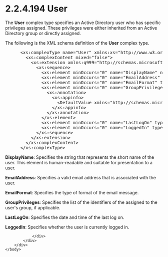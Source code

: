<html dir="LTR" xmlns:mshelp="http://msdn.microsoft.com/mshelp" xmlns:ddue="http://ddue.schemas.microsoft.com/authoring/2003/5" xmlns:xlink="http://www.w3.org/1999/xlink" xmlns:tool="http://www.microsoft.com/tooltip">
    <head>
        <meta http-equiv="Content-Type" content="text/html; CHARSET=utf-8"></meta>
        <meta name="save" content="history"></meta>
        <title>2.2.4.194 User</title>
        <xml>
            <mshelp:toctitle title="2.2.4.194 User"></mshelp:toctitle>
            <mshelp:rltitle title="[MS-SSMDSWS-15]: User"></mshelp:rltitle>
            <mshelp:keyword index="A" term="330ca848-995f-4255-9459-1cdba8b9ab1c"></mshelp:keyword>
            <mshelp:attr name="DCSext.ContentType" value="open specification"></mshelp:attr>
            <mshelp:attr name="AssetID" value="330ca848-995f-4255-9459-1cdba8b9ab1c"></mshelp:attr>
            <mshelp:attr name="TopicType" value="kbRef"></mshelp:attr>
            <mshelp:attr name="DCSext.Title" value="[MS-SSMDSWS-15]: User" />
        </xml>
    </head>
    <body>
        <div id="header">
            <h1 class="heading">2.2.4.194 User</h1>
        </div>
        <div id="mainSection">
            <div id="mainBody">
                <div id="allHistory" class="saveHistory"></div>
                <div id="sectionSection0" class="section" name="collapseableSection">
                    

<p>The <b>User</b> complex type specifies an Active Directory
user who has specific privileges assigned. These privileges were either
inherited from an Active Directory group or directly assigned.</p>

<p>The following is the XML schema definition of the <b>User</b>
complex type.</p>

<dl>
<dd>
<div><pre> &lt;xs:complexType name=&quot;User&quot; xmlns:xs=&quot;http://www.w3.org/2001/XMLSchema&quot;&gt;
   &lt;xs:complexContent mixed=&quot;false&quot;&gt;
     &lt;xs:extension xmlns:q999=&quot;http://schemas.microsoft.com/sqlserver/masterdataservices/2009/09&quot; base=&quot;q999:SecurityPrincipalBase&quot;&gt;
       &lt;xs:sequence&gt;
         &lt;xs:element minOccurs=&quot;0&quot; name=&quot;DisplayName&quot; nillable=&quot;true&quot; type=&quot;xs:string&quot; /&gt;
         &lt;xs:element minOccurs=&quot;0&quot; name=&quot;EmailAddress&quot; nillable=&quot;true&quot; type=&quot;xs:string&quot; /&gt;
         &lt;xs:element minOccurs=&quot;0&quot; name=&quot;EmailFormat&quot; type=&quot;q999:EmailFormat&quot; /&gt;
         &lt;xs:element minOccurs=&quot;0&quot; name=&quot;GroupPrivileges&quot; nillable=&quot;true&quot; type=&quot;q999:ArrayOfIdentifier&quot;&gt;
           &lt;xs:annotation&gt;
             &lt;xs:appinfo&gt;
               &lt;DefaultValue xmlns=&quot;http://schemas.microsoft.com/2003/10/Serialization/&quot; EmitDefaultValue=&quot;false&quot; /&gt;
             &lt;/xs:appinfo&gt;
           &lt;/xs:annotation&gt;
         &lt;/xs:element&gt;
         &lt;xs:element minOccurs=&quot;0&quot; name=&quot;LastLogOn&quot; type=&quot;xs:dateTime&quot; /&gt;
         &lt;xs:element minOccurs=&quot;0&quot; name=&quot;LoggedIn&quot; type=&quot;xs:boolean&quot; /&gt;
       &lt;/xs:sequence&gt;
     &lt;/xs:extension&gt;
   &lt;/xs:complexContent&gt;
 &lt;/xs:complexType&gt;
</pre></div>
</dd></dl>

<p><b>DisplayName</b>: Specifies the string that
represents the short name of the user. This element is human-readable and
suitable for presentation to a user.</p>

<p><b>EmailAddress</b>: Specifies a valid email address
that is associated with the user.</p>

<p><b>EmailFormat</b>: Specifies the type of format of
the email message.</p>

<p><b>GroupPrivileges</b>: Specifies the list of the
identifiers of the assigned to the user's group, if applicable.</p>

<p><b>LastLogOn</b>: Specifies the date and time of the
last log on.</p>

<p><b>LoggedIn</b>: Specifies whether the user is
currently logged in.</p>


                </div>
            </div>
        </div>
    </body>
</html>